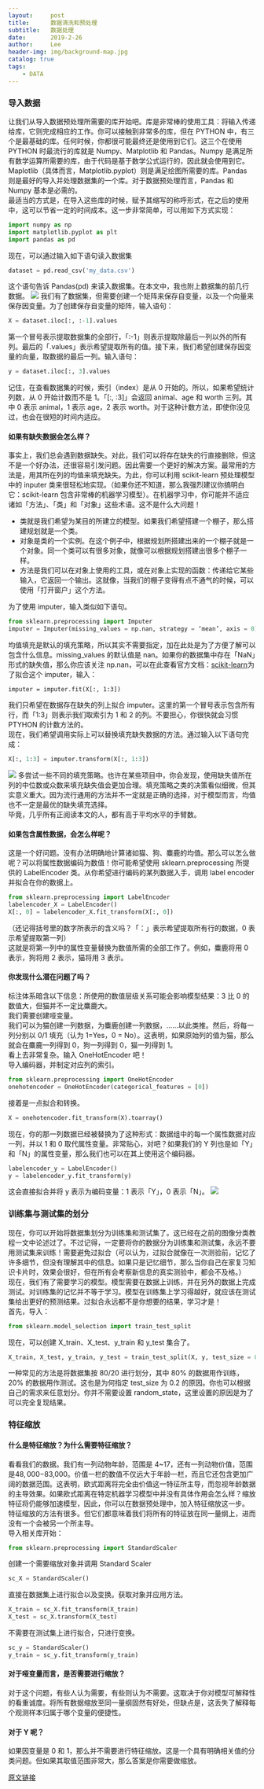 ```yaml
---
layout:     post
title:      数据清洗和预处理
subtitle:   数据处理
date:       2019-2-26
author:     Lee
header-img: img/background-map.jpg
catalog: true
tags:
    - DATA
---
```


### 导入数据
让我们从导入数据预处理所需要的库开始吧。库是非常棒的使用工具：将输入传递给库，它则完成相应的工作。你可以接触到非常多的库，但在 PYTHON 中，有三个是最基础的库。任何时候，你都很可能最终还是使用到它们。这三个在使用 PYTHON 时最流行的库就是 Numpy、Matplotlib 和 Pandas。Numpy 是满足所有数学运算所需要的库，由于代码是基于数学公式运行的，因此就会使用到它。Maplotlib（具体而言，Matplotlib.pyplot）则是满足绘图所需要的库。Pandas 则是最好的导入并处理数据集的一个库。对于数据预处理而言，Pandas 和 Numpy 基本是必需的。  
最适当的方式是，在导入这些库的时候，赋予其缩写的称呼形式，在之后的使用中，这可以节省一定的时间成本。这一步非常简单，可以用如下方式实现：
```python
import numpy as np
import matplotlib.pyplot as plt
import pandas as pd
```
现在，可以通过输入如下语句读入数据集
```python
dataset = pd.read_csv('my_data.csv')
```
这个语句告诉 Pandas(pd) 来读入数据集。在本文中，我也附上数据集的前几行数据。
![](https://ws1.sinaimg.cn/large/e6c519e9gy1g0k9pztmgej20hk06vjrr.jpg)
我们有了数据集，但需要创建一个矩阵来保存自变量，以及一个向量来保存因变量。为了创建保存自变量的矩阵，输入语句：
```python
X = dataset.iloc[:, :-1].values
```
第一个冒号表示提取数据集的全部行，「:-1」则表示提取除最后一列以外的所有列。最后的「.values」表示希望提取所有的值。接下来，我们希望创建保存因变量的向量，取数据的最后一列。输入语句：
```python
y = dataset.iloc[:, 3].values
```
记住，在查看数据集的时候，索引（index）是从 0 开始的。所以，如果希望统计列数，从 0 开始计数而不是 1。「[:, :3]」会返回 animal、age 和 worth 三列。其中 0 表示 animal，1 表示 age，2 表示 worth。对于这种计数方法，即使你没见过，也会在很短的时间内适应。

#### 如果有缺失数据会怎么样？

事实上，我们总会遇到数据缺失。对此，我们可以将存在缺失的行直接删除，但这不是一个好办法，还很容易引发问题。因此需要一个更好的解决方案。最常用的方法是，用其所在列的均值来填充缺失。为此，你可以利用 scikit-learn 预处理模型中的 inputer 类来很轻松地实现。（如果你还不知道，那么我强烈建议你搞明白它：scikit-learn 包含非常棒的机器学习模型）。在机器学习中，你可能并不适应诸如「方法」、「类」和「对象」这些术语。这不是什么大问题！  
* 类就是我们希望为某目的所建立的模型。如果我们希望搭建一个棚子，那么搭建规划就是一个类。  
* 对象是类的一个实例。在这个例子中，根据规划所搭建出来的一个棚子就是一个对象。同一个类可以有很多对象，就像可以根据规划搭建出很多个棚子一样。  
* 方法是我们可以在对象上使用的工具，或在对象上实现的函数：传递给它某些输入，它返回一个输出。这就像，当我们的棚子变得有点不通气的时候，可以使用「打开窗户」这个方法。

为了使用 imputer，输入类似如下语句。
```python
from sklearn.preprocessing import Imputer
imputer = Imputer(missing_values = np.nan, strategy = ‘mean’, axis = 0)
```
均值填充是默认的填充策略，所以其实不需要指定，加在此处是为了方便了解可以包含什么信息。missing_values 的默认值是 nan。如果你的数据集中存在「NaN」形式的缺失值，那么你应该关注 np.nan，可以在此查看官方文档：[scikit-learn](https://scikit-learn.org/stable/modules/generated/sklearn.impute.SimpleImputer.html)为了拟合这个 imputer，输入：
```pthon
imputer = imputer.fit(X[:, 1:3])
```
我们只希望在数据存在缺失的列上拟合 imputer。这里的第一个冒号表示包含所有行，而「1:3」则表示我们取索引为 1 和 2 的列。不要担心，你很快就会习惯 PTYHON 的计数方法的。  
现在，我们希望调用实际上可以替换填充缺失数据的方法。通过输入以下语句完成：
```python
X[:, 1:3] = imputer.transform(X[:, 1:3])
```
![](https://ws1.sinaimg.cn/large/e6c519e9gy1g0k9rf2cylj20lc0ahq41.jpg)
多尝试一些不同的填充策略。也许在某些项目中，你会发现，使用缺失值所在列的中位数或众数来填充缺失值会更加合理。填充策略之类的决策看似细微，但其实意义重大。因为流行通用的方法并不一定就是正确的选择，对于模型而言，均值也不一定是最优的缺失填充选择。  
毕竟，几乎所有正阅读本文的人，都有高于平均水平的手臂数。

#### 如果包含属性数据，会怎么样呢？

这是一个好问题。没有办法明确地计算诸如猫、狗、麋鹿的均值。那么可以怎么做呢？可以将属性数据编码为数值！你可能希望使用 sklearn.preprocessing 所提供的 LabelEncoder 类。从你希望进行编码的某列数据入手，调用 label encoder 并拟合在你的数据上。
```python
from sklearn.preprocessing import LabelEncoder
labelencoder_X = LabelEncoder()
X[:, 0] = labelencoder_X.fit_transform(X[:, 0])
```
（还记得括号里的数字所表示的含义吗？「：」表示希望提取所有行的数据，0 表示希望提取第一列）  
这就是将第一列中的属性变量替换为数值所需的全部工作了。例如，麋鹿将用 0 表示，狗将用 2 表示，猫将用 3 表示。  

#### 你发现什么潜在问题了吗？

标注体系暗含以下信息：所使用的数值层级关系可能会影响模型结果：3 比 0 的数值大，但猫并不一定比麋鹿大。  
我们需要创建哑变量。  
我们可以为猫创建一列数据，为麋鹿创建一列数据，……以此类推。然后，将每一列分别以 0/1 填充（认为 1=Yes，0 = No）。这表明，如果原始列的值为猫，那么就会在麋鹿一列得到 0，狗一列得到 0，猫一列得到 1。  
看上去非常复杂。输入 OneHotEncoder 吧！  
导入编码器，并制定对应列的索引。  
```python
from sklearn.preprocessing import OneHotEncoder
onehotencoder = OneHotEncoder(categorical_features = [0])
```
接着是一点拟合和转换。  
```python
X = onehotencoder.fit_transform(X).toarray()
```
现在，你的那一列数据已经被替换为了这种形式：数据组中的每一个属性数据对应一列，并以 1 和 0 取代属性变量。非常贴心，对吧？如果我们的 Y 列也是如「Y」和「N」的属性变量，那么我们也可以在其上使用这个编码器。
```python
labelencoder_y = LabelEncoder()
y = labelencoder_y.fit_transform(y)
```
这会直接拟合并将 y 表示为编码变量：1 表示「Y」，0 表示「N」。
![](https://ws1.sinaimg.cn/large/e6c519e9gy1g0k9rph0doj20u00m643p.jpg)

### 训练集与测试集的划分

现在，你可以开始将数据集划分为训练集和测试集了。这已经在之前的图像分类教程一文中论述过了。不过记得，一定要将你的数据分为训练集和测试集，永远不要用测试集来训练！需要避免过拟合（可以认为，过拟合就像在一次测验前，记忆了许多细节，但没有理解其中的信息。如果只是记忆细节，那么当你自己在家复习知识卡片时，效果会很好，但在所有会考察新信息的真实测验中，都会不及格。）  
现在，我们有了需要学习的模型。模型需要在数据上训练，并在另外的数据上完成测试。对训练集的记忆并不等于学习。模型在训练集上学习得越好，就应该在测试集给出更好的预测结果。过拟合永远都不是你想要的结果，学习才是！  
首先，导入：
```python
from sklearn.model_selection import train_test_split
```
现在，可以创建 X_train、X_test、y_train 和 y_test 集合了。
```python
X_train, X_test, y_train, y_test = train_test_split(X, y, test_size = 0.2, random_state = 0)
```
一种常见的方法是将数据集按 80/20 进行划分，其中 80% 的数据用作训练，20% 的数据用作测试。这也是为何指定 test_size 为 0.2 的原因。你也可以根据自己的需求来任意划分。你并不需要设置 random_state，这里设置的原因是为了可以完全复现结果。

### 特征缩放

#### 什么是特征缩放？为什么需要特征缩放？

看看我们的数据。我们有一列动物年龄，范围是 4~17，还有一列动物价值，范围是$48,000-$83,000。价值一栏的数值不仅远大于年龄一栏，而且它还包含更加广阔的数据范围。这表明，欧式距离将完全由价值这一特征所主导，而忽视年龄数据的主导效果。如果欧式距离在特定机器学习模型中并没有具体作用会怎么样？缩放特征将仍能够加速模型，因此，你可以在数据预处理中，加入特征缩放这一步。  
特征缩放的方法有很多。但它们都意味着我们将所有的特征放在同一量纲上，进而没有一个会被另一个所主导。  
导入相关库开始：
```python
from sklearn.preprocessing import StandardScaler
```
创建一个需要缩放对象并调用 Standard Scaler
```python
sc_X = StandardScaler()
```
直接在数据集上进行拟合以及变换。获取对象并应用方法。
```python
X_train = sc_X.fit_transform(X_train)
X_test = sc_X.transform(X_test)
```
不需要在测试集上进行拟合，只进行变换。
```python
sc_y = StandardScaler()
y_train = sc_y.fit_transform(y_train)
```

#### 对于哑变量而言，是否需要进行缩放？

对于这个问题，有些人认为需要，有些则认为不需要。这取决于你对模型可解释性的看重诚度。将所有数据缩放至同一量纲固然有好处，但缺点是，这丢失了解释每个观测样本归属于哪个变量的便捷性。

#### 对于 Y 呢？

如果因变量是 0 和 1，那么并不需要进行特征缩放。这是一个具有明确相关值的分类问题。但如果其取值范围非常大，那么答案是你需要做缩放。

[原文链接](https://towardsdatascience.com/the-complete-beginners-guide-to-data-cleaning-and-preprocessing-2070b7d4c6d)